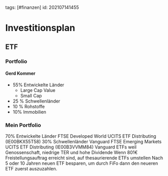 tags: [#finanzen]
id: 202107141455

# Investitionsplan

## ETF
### Portfolio
#### Gerd Kommer
* 55% Entwickelte Länder
	* Large Cap Value
	* Small Cap
* 25 % Schwellenländer
* 10 % Rohstoffe
* 10% Immobilien

### Mein Portfolio
70% Entwickelte Länder FTSE Developed World UCITS ETF Distributing (IE00BKX55T58)
30% Schwellenländer Vanguard FTSE Emerging Markets UCITS ETF Distributing (IE00B3VVMM84)
Vanguard ETFs weil Genossenschaft, niedrige TER und hohe Dividende
Wenn 801€ Freistellungsauftrag erreicht sind, auf thesaurierende ETFs umstellen
Nach 5 oder 10 Jahren neuen ETF besparen, um durch FiFo dann den neueren ETF zuerst auszuzahlen.